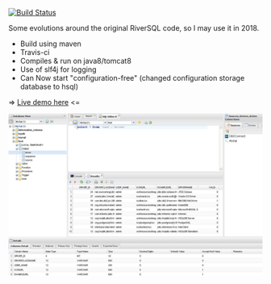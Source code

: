 


[![Build Status](https://travis-ci.org/jrialland/riversql.svg)](https://travis-ci.org/jrialland/riversql)


Some evolutions around the original RiverSQL code, so I may use it in 2018.

- Build using maven
- Travis-ci
- Compiles & run on java8/tomcat8
- Use of slf4j for logging
- Can Now start "configuration-free" (changed configuration storage database to hsql)

=> [Live demo here](https://jriallandriversql-mxdishptat.now.sh) <=

![screenshot](https://raw.githubusercontent.com/jrialland/riversql/master/misc/screen/page.JPG)
